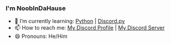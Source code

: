 ### I'm NoobInDaHause


- 🌱 I’m currently learning: [Python](https://www.python.org) | [Discord.py](https://discordpy.readthedocs.io/en/stable/)
- 📫 How to reach me: [My Discord Profile](https://discord.com/channels/@Noobindahause) | [My Discord Server](https://discord.gg/pTdPHBvdGQ)
- 😄 Pronouns: He/Him
